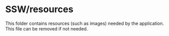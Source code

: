 # SSW/resources

This folder contains resources (such as images) needed by the application. This file can
be removed if not needed.
